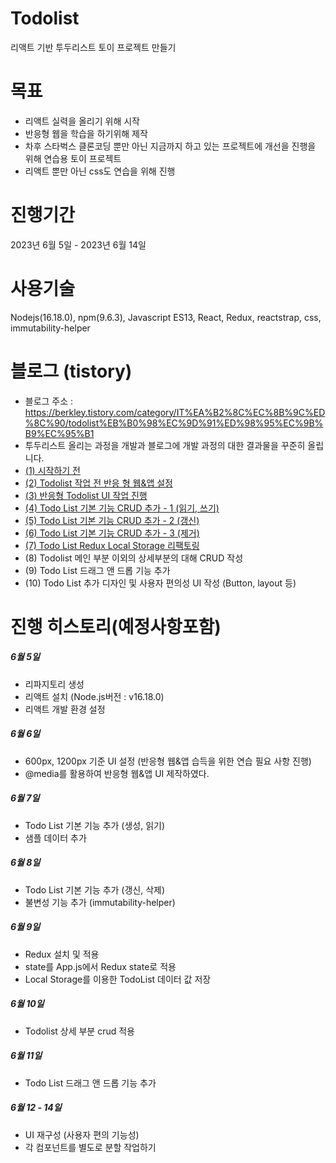 # Todolist
리액트 기반 투두리스트 토이 프로젝트 만들기

# 목표
- 리액트 실력을 올리기 위해 시작
- 반응형 웹을 학습을 하기위해 제작
- 차후 스타벅스 클론코딩 뿐만 아닌 지금까지 하고 있는 프로젝트에 개선을 진행을 위해 연습용 토이 프로젝트
- 리액트 뿐만 아닌 css도 연습을 위해 진행

# 진행기간
2023년 6월 5일 - 2023년 6월 14일

# 사용기술
Nodejs(16.18.0), npm(9.6.3), Javascript ES13, React, Redux, reactstrap, css, immutability-helper

# 블로그 (tistory)
- 블로그 주소 : https://berkley.tistory.com/category/IT%EA%B2%8C%EC%8B%9C%ED%8C%90/todolist%EB%B0%98%EC%9D%91%ED%98%95%EC%9B%B9%EC%95%B1
- 투두리스트 올리는 과정을 개발과 블로그에 개발 과정의 대한 결과물을 꾸준히 올립니다.
- [(1) 시작하기 전](https://berkley.tistory.com/5)
- [(2) Todolist 작업 전 반응 형 웹&앱 설정](https://berkley.tistory.com/6)
- [(3) 반응형 Todolist UI 작업 진행](https://berkley.tistory.com/7)
- [(4) Todo List 기본 기능 CRUD 추가 - 1 (읽기, 쓰기)](https://berkley.tistory.com/8)
- [(5) Todo List 기본 기능 CRUD 추가 - 2 (갱신)](https://berkley.tistory.com/9)
- [(6) Todo List 기본 기능 CRUD 추가 - 3 (제거)](https://berkley.tistory.com/10)
- [(7) Todo List Redux Local Storage 리팩토링](https://berkley.tistory.com/11) 
- (8) Todolist 메인 부분 이외의 상세부분의 대해 CRUD 작성
- (9) Todo List 드래그 앤 드롭 기능 추가
- (10) Todo List 추가 디자인 및 사용자 편의성 UI 작성 (Button, layout 등)


# 진행 히스토리(예정사항포함)
##### 6월 5일
- 리파지토리 생성
- 리액트 설치 (Node.js버전 : v16.18.0)
- 리액트 개발 환경 설정

##### 6월 6일
- 600px, 1200px 기준 UI 설정 (반응형 웹&앱 습득을 위한 연습 필요 사항 진행)
- @media를 활용하여 반응형 웹&앱 UI 제작하였다.

##### 6월 7일
- Todo List 기본 기능 추가 (생성, 읽기)
- 샘플 데이터 추가

##### 6월 8일
- Todo List 기본 기능 추가 (갱신, 삭제)
- 불변성 기능 추가 (immutability-helper)


##### 6월 9일
- Redux 설치 및 적용 
- state를 App.js에서 Redux state로 적용
- Local Storage를 이용한 TodoList 데이터 값 저장


##### 6월 10일
- Todolist 상세 부분 crud 적용


##### 6월 11일
- Todo List 드래그 앤 드롭 기능 추가

##### 6월 12 - 14일
- UI 재구성 (사용자 편의 기능성)
- 각 컴포넌트를 별도로 분할 작업하기
